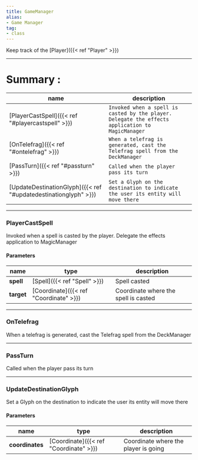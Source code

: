```yaml
---
title: GameManager
alias: 
- Game Manager
tag: 
- class
---
```

Keep track of the [Player]({{< ref "Player" >}})

---
# Summary :
name|description
----|----
[PlayerCastSpell]({{< ref "#playercastspell\" >}}) | `Invoked when a spell is casted by the player. Delegate the effects application to MagicManager`
[OnTelefrag]({{< ref "#ontelefrag\" >}}) | `When a telefrag is generated, cast the Telefrag spell from the DeckManager`
[PassTurn]({{< ref "#passturn\" >}}) | `Called when the player pass its turn`
[UpdateDestinationGlyph]({{< ref "#updatedestinationglyph\" >}}) | `Set a Glyph on the destination to indicate the user its entity will move there`

---
### PlayerCastSpell
Invoked when a spell is casted by the player. Delegate the effects application to MagicManager

#### Parameters
name|type|description
-----|-----|-----
**spell**|[Spell]({{< ref "Spell" >}})|Spell casted
**target**|[Coordinate]({{< ref "Coordinate" >}})|Coordinate where the spell is casted

---
### OnTelefrag
When a telefrag is generated, cast the Telefrag spell from the DeckManager

---
### PassTurn
Called when the player pass its turn

---
### UpdateDestinationGlyph
Set a Glyph on the destination to indicate the user its entity will move there

#### Parameters
name|type|description
-----|-----|-----
**coordinates**|[Coordinate]({{< ref "Coordinate" >}})|Coordinate where the player is going
